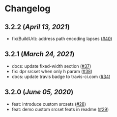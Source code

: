Changelog
==========
## 3.2.2 (_April 13, 2021_)
- fix(BuildUrl): address path encoding lapses ([#40](https://github.com/imgix/imgix-csharp/pull/40))

## 3.2.1 (_March 24, 2021_)
- docs: update fixed-width section ([#37](https://github.com/imgix/imgix-csharp/pull/37))
- fix: dpr srcset when only h param ([#38](https://github.com/imgix/imgix-csharp/pull/38))
- docs: update travis badge to travis-ci.com ([#34](https://github.com/imgix/imgix-csharp/pull/34))

## 3.2.0 (_June 05, 2020_)
- feat: introduce custom srcsets ([#28](https://github.com/imgix/imgix-csharp/pull/28))
- feat: demo custom srcset feats in readme ([#29](https://github.com/imgix/imgix-csharp/pull/29))